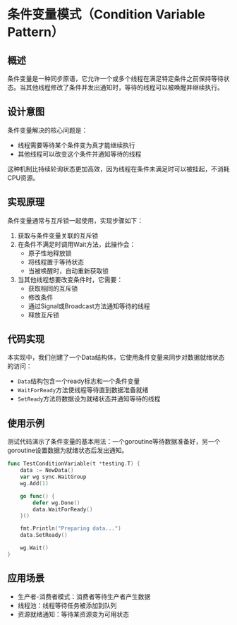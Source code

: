 # 条件变量模式（Condition Variable Pattern）

## 概述

条件变量是一种同步原语，它允许一个或多个线程在满足特定条件之前保持等待状态。当其他线程修改了条件并发出通知时，等待的线程可以被唤醒并继续执行。

## 设计意图

条件变量解决的核心问题是：
- 线程需要等待某个条件变为真才能继续执行
- 其他线程可以改变这个条件并通知等待的线程

这种机制比持续轮询状态更加高效，因为线程在条件未满足时可以被挂起，不消耗CPU资源。

## 实现原理

条件变量通常与互斥锁一起使用，实现步骤如下：

1. 获取与条件变量关联的互斥锁
2. 在条件不满足时调用Wait方法，此操作会：
   - 原子性地释放锁
   - 将线程置于等待状态
   - 当被唤醒时，自动重新获取锁
3. 当其他线程想要改变条件时，它需要：
   - 获取相同的互斥锁
   - 修改条件
   - 通过Signal或Broadcast方法通知等待的线程
   - 释放互斥锁

## 代码实现

本实现中，我们创建了一个Data结构体，它使用条件变量来同步对数据就绪状态的访问：
- `Data`结构包含一个ready标志和一个条件变量
- `WaitForReady`方法使线程等待直到数据准备就绪
- `SetReady`方法将数据设为就绪状态并通知等待的线程

## 使用示例

测试代码演示了条件变量的基本用法：一个goroutine等待数据准备好，另一个goroutine设置数据为就绪状态后发出通知。

```go
func TestConditionVariable(t *testing.T) {
	data := NewData()
	var wg sync.WaitGroup
	wg.Add(1)

	go func() {
		defer wg.Done()
		data.WaitForReady()
	}()

	fmt.Println("Preparing data...")
	data.SetReady()

	wg.Wait()
}
```

## 应用场景

- 生产者-消费者模式：消费者等待生产者产生数据
- 线程池：线程等待任务被添加到队列
- 资源就绪通知：等待某资源变为可用状态